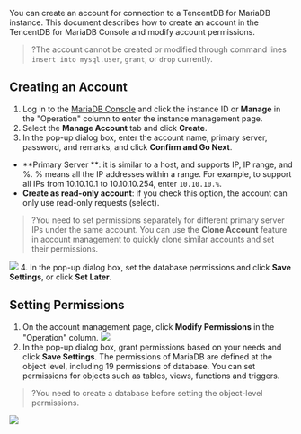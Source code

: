 You can create an account for connection to a TencentDB for MariaDB instance. This document describes how to create an account in the TencentDB for MariaDB Console and modify account permissions.
>?The account cannot be created or modified through command lines `insert into mysql.user`, `grant`, or `drop` currently.

## Creating an Account
1. Log in to the [MariaDB Console](https://console.cloud.tencent.com/mariadb) and click the instance ID or **Manage** in the "Operation" column to enter the instance management page.
2. Select the **Manage Account** tab and click **Create**.
3. In the pop-up dialog box, enter the account name, primary server, password, and remarks, and click **Confirm and Go Next**.
 - **Primary Server **: it is similar to a host, and supports IP, IP range, and %. % means all the IP addresses within a range. For example, to support all IPs from 10.10.10.1 to 10.10.10.254, enter `10.10.10.%`.
 - **Create as read-only account**: if you check this option, the account can only use read-only requests (select).
>?You need to set permissions separately for different primary server IPs under the same account. You can use the **Clone Account** feature in account management to quickly clone similar accounts and set their permissions.
>
![](https://main.qcloudimg.com/raw/d49f230abc744ca8551b692a13cf3d79.png)
4. In the pop-up dialog box, set the database permissions and click **Save Settings**, or click **Set Later**.

## Setting Permissions
1. On the account management page, click **Modify Permissions** in the "Operation" column.
![](https://main.qcloudimg.com/raw/90665980ad0ceef13438db0fcc6058b4.png)
2. In the pop-up dialog box, grant permissions based on your needs and click **Save Settings**.
The permissions of MariaDB are defined at the object level, including 19 permissions of database. You can set permissions for objects such as tables, views, functions and triggers.
>?You need to create a database before setting the object-level permissions.
>
![](https://main.qcloudimg.com/raw/32866e0cdac00cf84a98a0b203e01e64.png)


